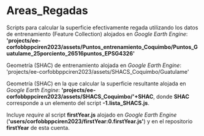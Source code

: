 # Areas_Regadas

Scripts para calcular la superficie efectivamente regada utilizando los datos de entrenamiento (Feature Collection) alojados en _Google Earth Engine_:
__'projects/ee-corfobbppciren2023/assets/Puntos_entrenamiento_Coquimbo/Puntos_Guatulame_25porciento_26516puntos_EPSG4326'__

Geometría (SHAC) de entrenamiento alojada en _Google Earth Engine_:
'projects/ee-corfobbppciren2023/assets/SHACS_Coquimbo/Guatulame'

Geometría (SHAC) en la que calcular la superficie resultante alojada en _Google Earth Engine_:
__'projects/ee-corfobbppciren2023/assets/SHACS_Coquimbo/'+SHAC__, 
donde __SHAC__ corresponde a un elemento del script __-1.lista_SHACS.js__.

Incluye _require_ al script __firstYear.js__ alojado en _Google Earth Engine_ (__'users/corfobbppciren2023/firstYear:0.firstYear.js'__) y en el repositorio __firstYear__ de esta cuenta. 
